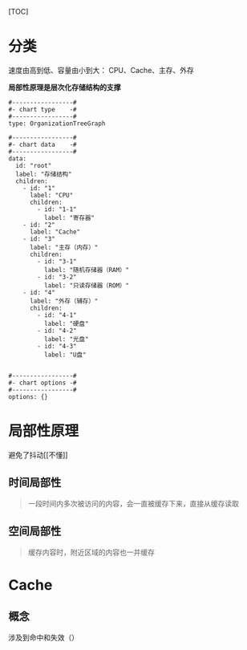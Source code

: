 [TOC]

# 分类
速度由高到低、容量由小到大：
CPU、Cache、主存、外存

**局部性原理是层次化存储结构的支撑**

```chartsview
#-----------------#
#- chart type    -#
#-----------------#
type: OrganizationTreeGraph

#-----------------#
#- chart data    -#
#-----------------#
data:
  id: "root"
  label: "存储结构"
  children:
    - id: "1"
      label: "CPU"
	  children:
        - id: "1-1"
          label: "寄存器"
	- id: "2"
      label: "Cache" 
	- id: "3"
      label: "主存（内存）"
	  children:
        - id: "3-1"
          label: "随机存储器（RAM）"
		- id: "3-2"
          label: "只读存储器（ROM）"   
	- id: "4"
      label: "外存（辅存）" 
      children:
        - id: "4-1"
          label: "硬盘"
		- id: "4-2"
          label: "光盘" 
		- id: "4-3"
          label: "U盘" 
		  

#-----------------#
#- chart options -#
#-----------------#
options: {}
```
                  
# 局部性原理
避免了抖动[[不懂]]
## 时间局部性
> 一段时间内多次被访问的内容，会一直被缓存下来，直接从缓存读取

## 空间局部性
> 缓存内容时，附近区域的内容也一并缓存

# Cache
## 概念
涉及到命中和失效（）
